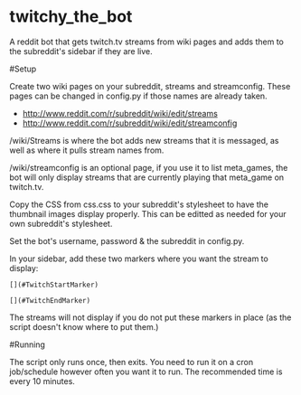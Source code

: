 twitchy_the_bot
===============

A reddit bot that gets twitch.tv streams from wiki pages and adds them to the subreddit's sidebar if they are live. 

#Setup

Create two wiki pages on your subreddit, streams and streamconfig. These pages can be changed in config.py if those names are already taken. 

* http://www.reddit.com/r/subreddit/wiki/edit/streams
* http://www.reddit.com/r/subreddit/wiki/edit/streamconfig

/wiki/Streams is where the bot adds new streams that it is messaged, as well as where it pulls stream names from.

/wiki/streamconfig is an optional page, if you use it to list meta_games, the bot will only display streams that are currently playing that meta_game on twitch.tv.

Copy the CSS from css.css to your subreddit's stylesheet to have the thumbnail images display properly. This can be editted as needed for your own subreddit's stylesheet. 

Set the bot's username, password & the subreddit in config.py. 

In your sidebar, add these two markers where you want the stream to display:

    [](#TwitchStartMarker)
    
    [](#TwitchEndMarker)

The streams will not display if you do not put these markers in place (as the script doesn't know where to put them.)

#Running 

The script only runs once, then exits. You need to run it on a cron job/schedule however often you want it to run. The recommended time is every 10 minutes. 

